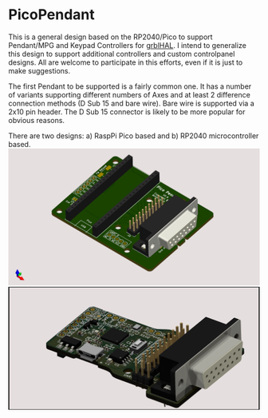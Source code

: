 # PicoPendant
This is a general design based on the RP2040/Pico to support Pendant/MPG and Keypad Controllers for [grblHAL](https://github.com/grblHAL/core). I intend to generalize this design to support additional controllers and custom controlpanel designs. All are welcome to participate in this efforts, even if it is just to make suggestions.

The first Pendant to be supported is a fairly common one.  It has a number of variants supporting different numbers of Axes and at least 2 difference connection methods (D Sub 15 and bare wire). Bare wire is supported via a 2x10 pin header.  The D Sub 15 connector is likely to be more popular for obvious reasons.

There are two designs: a) RaspPi Pico based and b) RP2040 microcontroller based.
![Pico Based](https://github.com/phil-barrett/PicoPendant/blob/main/Renders/V1/PR2040-MPG.png)
![RP2040 Based](https://github.com/phil-barrett/PicoPendant/blob/main/Renders/V2/PR2040-MPG.png)
